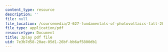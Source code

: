 ```yaml
---
content_type: resource
description: ''
file: null
file_location: /coursemedia/2-627-fundamentals-of-photovoltaics-fall-2013/7e3b7d5820ae05d126bfbb6af5800db1_LOVZE9WalRE.pdf
file_type: application/pdf
resourcetype: Document
title: 3play pdf file
uid: 7e3b7d58-20ae-05d1-26bf-bb6af5800db1
---
```

